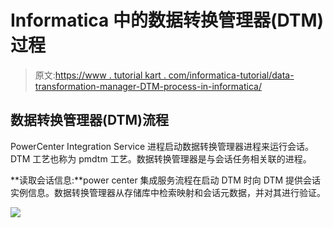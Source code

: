 # Informatica 中的数据转换管理器(DTM)过程

> 原文:[https://www . tutorial kart . com/informatica-tutorial/data-transformation-manager-DTM-process-in-informatica/](https://www.tutorialkart.com/informatica-tutorial/data-transformation-manager-dtm-process-in-informatica/)

## 数据转换管理器(DTM)流程

PowerCenter Integration Service 进程启动数据转换管理器进程来运行会话。DTM 工艺也称为 pmdtm 工艺。数据转换管理器是与会话任务相关联的进程。

**读取会话信息:**power center 集成服务流程在启动 DTM 时向 DTM 提供会话实例信息。数据转换管理器从存储库中检索映射和会话元数据，并对其进行验证。

[![](../Images/925da31b32d6bc3827932f6c8afb11bb.png)](https://www.tutorialkart.com/)